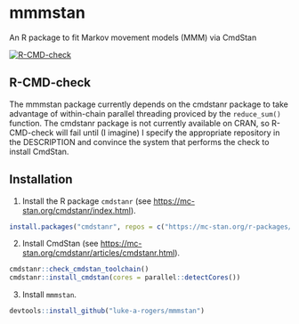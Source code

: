 # mmmstan
An R package to fit Markov movement models (MMM) via CmdStan

<!-- badges: start -->
[![R-CMD-check](https://github.com/luke-a-rogers/mmmstan/workflows/R-CMD-check/badge.svg)](https://github.com/luke-a-rogers/mmmstan/actions)
<!-- badges: end -->

## R-CMD-check

The mmmstan package currently depends on the cmdstanr package to take advantage
of within-chain parallel threading proviced by the `reduce_sum()` function. The 
cmdstanr package is not currently available on CRAN, so R-CMD-check will fail 
until (I imagine) I specify the appropriate repository in the DESCRIPTION and 
convince the system that performs the check to install CmdStan.

## Installation

1. Install the R package `cmdstanr` (see <https://mc-stan.org/cmdstanr/index.html>).

``` r
install.packages("cmdstanr", repos = c("https://mc-stan.org/r-packages/", getOption("repos")))
```

2. Install CmdStan (see <https://mc-stan.org/cmdstanr/articles/cmdstanr.html>).

``` r
cmdstanr::check_cmdstan_toolchain()
cmdstanr::install_cmdstan(cores = parallel::detectCores())
```

3. Install `mmmstan`.

``` r
devtools::install_github("luke-a-rogers/mmmstan")
```
